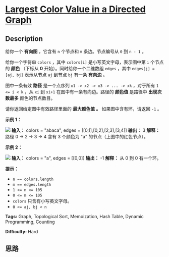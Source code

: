 # [Largest Color Value in a Directed Graph][title]

## Description

给你一个 **有向图** ，它含有 `n` 个节点和 `m` 条边。节点编号从 `0` 到 `n - 1` 。

给你一个字符串 `colors` ，其中 `colors[i]` 是小写英文字母，表示图中第 `i` 个节点的 **颜色** （下标从 **0**
开始）。同时给你一个二维数组 `edges` ，其中 `edges[j] = [aj, bj]` 表示从节点 `aj` 到节点 `bj` 有一条
**有向边** 。

图中一条有效 **路径** 是一个点序列 `x1 -> x2 -> x3 -> ... -> xk` ，对于所有 `1 <= i < k` ，从 `xi`
到 `xi+1` 在图中有一条有向边。路径的 **颜色值** 是路径中 **出现次数最多** 颜色的节点数目。

请你返回给定图中有效路径里面的 **最大颜色值** **。** 如果图中含有环，请返回 `-1` 。

**示例 1：**

![](https://assets.leetcode.com/uploads/2021/04/21/leet1.png)
            **输入：** colors = "abaca", edges = [[0,1],[0,2],[2,3],[3,4]]    **输出：** 3    **解释：** 路径 0 -> 2 -> 3 -> 4 含有 3 个颜色为 "a" 的节点（上图中的红色节点）。    

**示例 2：**

![](https://assets.leetcode.com/uploads/2021/04/21/leet2.png)
            **输入：** colors = "a", edges = [[0,0]]    **输出：** -1    **解释：** 从 0 到 0 有一个环。    

**提示：**

  * `n == colors.length`
  * `m == edges.length`
  * `1 <= n <= 105`
  * `0 <= m <= 105`
  * `colors` 只含有小写英文字母。
  * `0 <= aj, bj < n`


**Tags:** Graph, Topological Sort, Memoization, Hash Table, Dynamic Programming, Counting

**Difficulty:** Hard

## 思路

[title]: https://leetcode-cn.com/problems/largest-color-value-in-a-directed-graph
